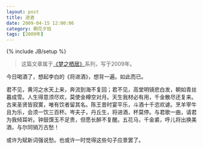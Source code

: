 ```yaml
---
layout: post
title: 进酒
date: 2009-04-15 12:00:06
category: 朝花夕拾
tags: [2009年]
---
```

{% include JB/setup %}

> 这篇文章属于[《梦之栖居》](/posts/where-the-dreams-reside/)系列，写于2009年。
	
<!--more-->

今日喝酒了，想起李白的《将进酒》，想背一遍。如此而已。

君不见，黄河之水天上来，奔流到海不复回；君不见，高堂明镜悲白发，朝如青丝暮成雪。人生得意须尽欢，莫使金樽空对月。天生我材必有用，千金散尽还复来。古来圣贤皆寂寞，唯有饮者留其名。陈王昔时宴平乐，斗酒十千恣欢谑。烹羊宰牛且为乐，会须一饮三百杯。岑夫子，丹丘生，将进酒，杯莫停。与君歌一曲，请君为我倾耳听。钟鼓馔玉不足贵，但愿长醉不复醒。五花马，千金裘，呼儿将出换美酒，与尔同销万古愁！

或许为赋新词强说愁。也或许一时觉得这些句子应景罢了。